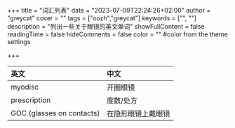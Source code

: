 +++
title = "词汇列表"
date = "2023-07-09T22:24:26+02:00"
author = "greycat"
cover = ""
tags = ["oozh","greycat"]
keywords = ["", ""]
description = "列出一些关于眼镜的英文单词"
showFullContent = false
readingTime = false
hideComments = false
color = "" #color from the theme settings

+++



| 英文                      | 中文               |
| :------------------------ | :----------------- |
| myodisc                   | 开圈眼镜           |
| prescription              | 度数/处方          |
| GOC (glasses on contacts) | 在隐形眼镜上戴眼镜 |


